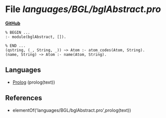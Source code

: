 # File _languages/BGL/bglAbstract.pro_
**[GitHub](https://github.com/softlang/yas/blob/master/languages/BGL/bglAbstract.pro)**
```
% BEGIN ...
:- module(bglAbstract, []).

% END ...
(qstring, (_, String, _)) ~> Atom :- atom_codes(Atom, String).
(name, String) ~> Atom :- name(Atom, String).
```

## Languages
* [Prolog](../languages/Prolog.md) (prolog(text))

## References
* elementOf('languages/BGL/bglAbstract.pro',prolog(text))

